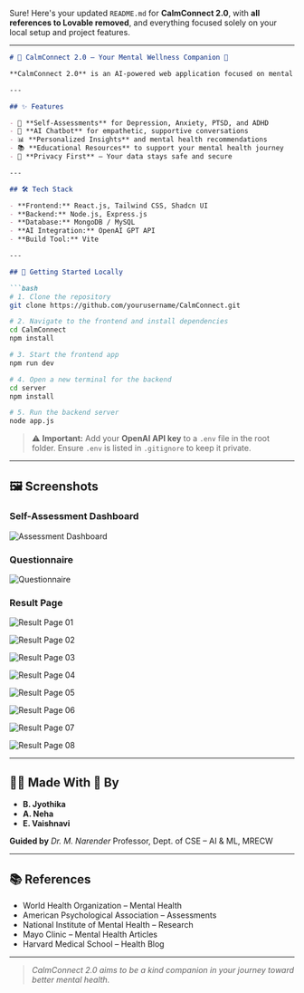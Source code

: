 Sure! Here's your updated `README.md` for **CalmConnect 2.0**, with **all references to Lovable removed**, and everything focused solely on your local setup and project features.

---

````markdown
# 🩷 CalmConnect 2.0 – Your Mental Wellness Companion 🌿

**CalmConnect 2.0** is an AI-powered web application focused on mental wellness. It offers intelligent self-assessments, empathetic chatbot conversations, and personalized self-care guidance. Built with love and care to help you understand and manage your mental health better.

---

## ✨ Features

- 🧠 **Self-Assessments** for Depression, Anxiety, PTSD, and ADHD  
- 💬 **AI Chatbot** for empathetic, supportive conversations  
- 📊 **Personalized Insights** and mental health recommendations  
- 📚 **Educational Resources** to support your mental health journey  
- 🔐 **Privacy First** – Your data stays safe and secure  

---

## 🛠 Tech Stack

- **Frontend:** React.js, Tailwind CSS, Shadcn UI  
- **Backend:** Node.js, Express.js  
- **Database:** MongoDB / MySQL  
- **AI Integration:** OpenAI GPT API  
- **Build Tool:** Vite  

---

## 🧪 Getting Started Locally

```bash
# 1. Clone the repository
git clone https://github.com/yourusername/CalmConnect.git

# 2. Navigate to the frontend and install dependencies
cd CalmConnect
npm install

# 3. Start the frontend app
npm run dev

# 4. Open a new terminal for the backend
cd server
npm install

# 5. Run the backend server
node app.js
````

> ⚠️ **Important:**
> Add your **OpenAI API key** to a `.env` file in the root folder.
> Ensure `.env` is listed in `.gitignore` to keep it private.

---

## 🖼️ Screenshots

### Self-Assessment Dashboard

![Assessment Dashboard](./assessment_dashboard.png)

### Questionnaire

![Questionnaire](./questionnaire.png)

### Result Page

![Result  Page 01](./result_pg_01.png)

![Result  Page 02](./result_pg_02.png)

![Result  Page 03](./result_pg_03.png)

![Result  Page 04](./result_pg_04.png)

![Result  Page 05](./result_pg_05.png)

![Result  Page 06](./result_pg_06.png)

![Result  Page 07](./result_pg_07.png)

![Result  Page 08](./result_pg_08.png)

---

## 👩‍💻 Made With 💙 By

* **B. Jyothika**
* **A. Neha**
* **E. Vaishnavi**

**Guided by**
*Dr. M. Narender*
Professor, Dept. of CSE – AI & ML, MRECW

---

## 📚 References

* World Health Organization – Mental Health
* American Psychological Association – Assessments
* National Institute of Mental Health – Research
* Mayo Clinic – Mental Health Articles
* Harvard Medical School – Health Blog

---

> *CalmConnect 2.0 aims to be a kind companion in your journey toward better mental health.*

```
